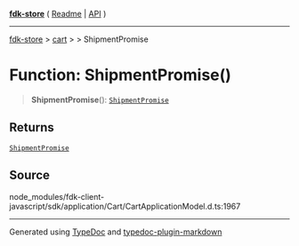 [**fdk-store**](../../../README.md) ( [Readme](../../../README.md) \| [API](../../../API.md) )

---

[fdk-store](../../../API.md) > [cart](../../README.md) > [<internal>](../README.md) > ShipmentPromise

# Function: ShipmentPromise()

> **ShipmentPromise**(): [`ShipmentPromise`](../type-aliases/type-alias.ShipmentPromise.md)

## Returns

[`ShipmentPromise`](../type-aliases/type-alias.ShipmentPromise.md)

## Source

node_modules/fdk-client-javascript/sdk/application/Cart/CartApplicationModel.d.ts:1967

---

Generated using [TypeDoc](https://typedoc.org/) and [typedoc-plugin-markdown](https://www.npmjs.com/package/typedoc-plugin-markdown)
